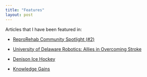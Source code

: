 ```yaml
---
title: "Features"
layout: post
---
```


Articles that I have been featured in: 

* [ReproRehab Community Spotlight (#2)](https://www.reprorehab.usc.edu/blog)

* [University of Delaware Robotics: Allies in Overcoming Stroke](https://research.udel.edu/2020/12/01/ud-robotics-overcoming-stroke/)

* [Denison Ice Hockey](https://denisonian.com/2018/02/sports/club-hockey-places-second-place-in-home-tournament/)

* [Knowledge Gains](https://blogs.denison.edu/career-hacks/2017/10/13/summer-internship-series-knowledge-gains/)
